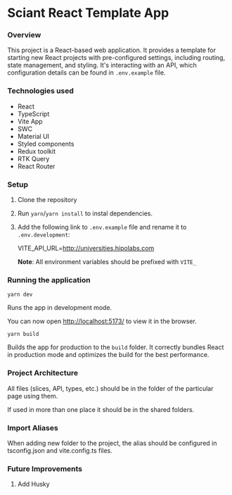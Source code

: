 
# Sciant React Template App

### Overview
This project is a React-based web application. It provides a template for starting new React projects with pre-configured settings,
including routing, state management, and styling.
It's interacting with an API, which configuration details can be found in `.env.example` file. 

### Technologies used
- React
- TypeScript
- Vite App
- SWC
- Material UI
- Styled components
- Redux toolkit
- RTK Query
- React Router

### Setup
1. Clone the repository
2. Run `yarn`/`yarn install` to instal dependencies.
3. Add the following link to `.env.example` file and rename it to `.env.development`: 

   VITE_API_URL=http://universities.hipolabs.com

   **Note**: All environment variables should be prefixed with `VITE_`

### Running the application
 `yarn dev`

 Runs the app in development mode.

 You can now open <http://localhost:5173/> to view it in the browser.

 `yarn build`

Builds the app for production to the `build` folder.
It correctly bundles React in production mode and optimizes the build for the best performance.

### Project Architecture
All files (slices, API, types, etc.) should be in the folder of the particular page using them. 

If used in more than one place it should be in the shared folders.

### Import Aliases
When adding new folder to the project, the alias should be configured in tsconfig.json and vite.config.ts files.

### Future Improvements
1. Add Husky


